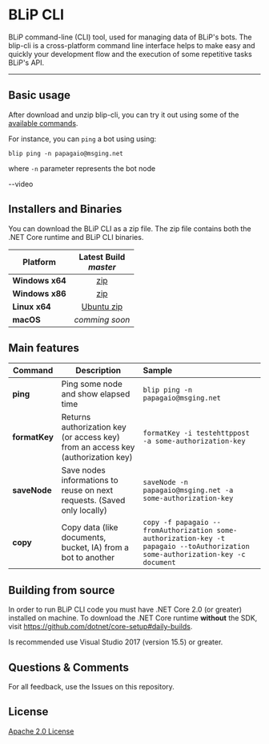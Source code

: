 # BLiP CLI

BLiP command-line (CLI) tool, used for managing data of BLiP's bots. The blip-cli is a cross-platform command line interface helps to make easy and quickly your development flow and the execution of some repetitive tasks BLiP's API.

---

Basic usage
-----------

After download and unzip blip-cli, you can try it out using some of the [available commands](#main-features).

For instance, you can `ping` a bot using using:

`blip ping -n papagaio@msging.net`

where `-n` parameter represents the bot node

--video

Installers and Binaries
-----------------------

You can download the BLiP CLI as a zip file. The zip file contains both the .NET Core runtime and BLiP CLI binaries.

| Platform | Latest Build <br>*master*<br> |
| -------- | :----------------------------: |
| **Windows x64** | [zip](https://github.com/takenet/blip-CLI/releases/tag/0.0.1) |
| **Windows x86** | [zip](https://github.com/takenet/blip-CLI/releases/tag/0.0.1) |
| **Linux x64** | [Ubuntu zip](https://github.com/takenet/blip-CLI/releases/tag/0.0.1) |
| **macOS** | *comming soon* |


Main features
-------------
| Command | Description | Sample |
| -------- | -------- | :---------------------------- |
| **ping** | Ping some node and show elapsed time | `blip ping -n papagaio@msging.net` |
| **formatKey** | Returns authorization key (or access key) from an access key (authorization key)  | `formatKey -i testehttppost -a some-authorization-key` |
| **saveNode** | Save nodes informations to reuse on next requests. (Saved only locally) | `saveNode -n papagaio@msging.net -a some-authorization-key` |
| **copy**   | Copy data (like documents, bucket, IA) from a bot to another | `copy -f papagaio --fromAuthorization some-authorization-key -t papagaio --toAuthorization some-authorization-key -c document` |

Building from source
--------------------

In order to run BLiP CLI code you must have .NET Core 2.0 (or greater) installed on machine. To download the .NET Core runtime **without** the SDK, visit https://github.com/dotnet/core-setup#daily-builds.

Is recommended use Visual Studio 2017 (version 15.5) or greater.

Questions & Comments
--------------------

For all feedback, use the Issues on this repository.

License
-------
[Apache 2.0 License](https://github.com/takenet/blip-sdk-csharp/blob/master/LICENSE)